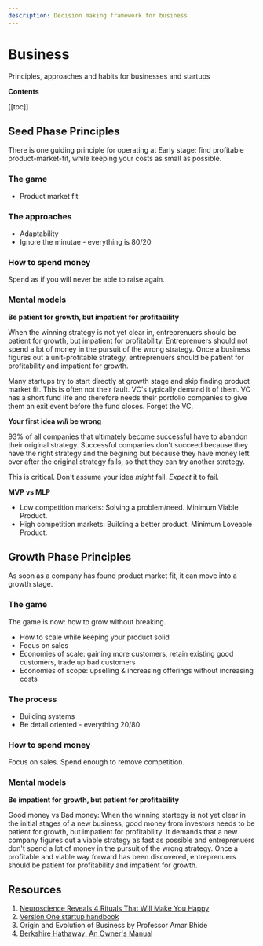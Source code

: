 ```yaml
---
description: Decision making framework for business
---
```


# Business

Principles, approaches and habits for businesses and startups

**Contents**

[[toc]]

## Seed Phase Principles

There is one guiding principle for operating at Early stage: find profitable product-market-fit, while keeping your costs as small as possible.

### The game

- Product market fit

### The approaches

- Adaptability
- Ignore the minutae - everything is 80/20

### How to spend money

Spend as if you will never be able to raise again.


### Mental models

**Be patient for growth, but impatient for profitability**

When the winning strategy is not yet clear in, entreprenuers should be patient for growth, but impatient for profitability. Entreprenuers should not spend a lot of money in the pursuit of the wrong strategy. Once a business figures out a unit-profitable strategy, entreprenuers should be patient for profitability and impatient for growth.

Many startups try to start directly at growth stage and skip finding product market fit. This is often not their fault. VC's typically demand it of them. VC has a short fund life and therefore needs their portfolio companies to give them an exit event before the fund closes. Forget the VC.

**Your first idea *will* be wrong**

93% of all companies that ultimately become successful have to abandon their original strategy. Successful companies don't succeed because they have the right strategy and the begining but because they have money left over after the original strategy fails, so that they can try another strategy.

This is critical. Don't assume your idea *might* fail. *Expect* it to fail.

**MVP vs MLP**

- Low competition markets: Solving a problem/need. Minimum Viable Product.
- High competition markets: Building a better product. Minimum Loveable Product.

## Growth Phase Principles

As soon as a company has found product market fit, it can move into a growth stage.

### The game

The game is now: how to grow without breaking.

- How to scale while keeping your product solid
- Focus on sales
- Economies of scale: gaining more customers, retain existing good customers, trade up bad customers
- Economies of scope: upselling & increasing offerings without increasing costs

### The process

- Building systems
- Be detail oriented - everything 20/80

### How to spend money

Focus on sales. Spend enough to remove competition.

### Mental models

**Be impatient for growth, but patient for profitability**

Good money vs Bad money: When the winning startegy is not yet clear in the initial stages of a new business, good money from investors needs to be patient for growth, but impatient for profitability. It demands that a new company figures out a viable strategy as fast as possible and entreprenuers don't spend a lot of money in the pursuit of the wrong strategy. Once a profitable and viable way forward has been discovered, entreprenuers should be patient for profitability and impatient for growth.

## Resources

1. [Neuroscience Reveals 4 Rituals That Will Make You Happy](https://www.bakadesuyo.com/2015/09/make-you-happy-2/)
2. [Version One startup handbook](https://versionone.vc/startup-handbook/)
3. Origin and Evolution of Business by Professor Amar Bhide
4. [Berkshire Hathaway: An Owner's Manual](https://berkshirehathaway.com/ownman.pdf)